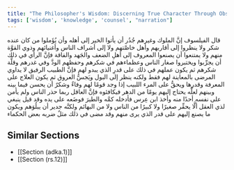 ```yaml
---
title: "The Philosopher's Wisdom: Discerning True Character Through Observation and Action"
tags: ['wisdom', 'knowledge', 'counsel', "narration"]
---
```


 قال الفيلسوف إنَّ الملوك وغيرهم جُدُر أن يأتوا الخير إلى أهله وأن يُؤَملوا من كان عنده شكر ولا ينظروا إلى أقاربهم وأهل خاصَّتهم ولا إلى أشراف الناس وأغنيائهم وذوي القوَّة منهم ولا يمتنعوا أن يصنعوا المعروف إلى أهلِ الضعف والجَهد والفاقة فإنَّ الرأي في ذلك أن يجرِّبوا ويختبروا صغار الناس وعظماءهم في شكرهم وحفظهم الودَّ وفي غدرهم وقلَّة شكرهم ثم يكون عملهم في ذلك على قدرِ الذي يبدو لهم فإنَّ الطبيب الرفيق لا يداوي المرضى بالمعاينة لهم فقط ولكنه ينظر إلى البول ويَجسُّ العروق ثم يكون العلاج على المعرفة وقدرها ويحقُّ على المرء اللبيب إذا وجد قومًا لهم وفاءٌ وشكرٌ أن يحسن فيما بينه وبينهم لعلَّه يحتاج إليهم يومًا من الدهر فيكافئوه فإنَّ العاقل ربما حذر الناس ولم يأمن على نفسه أحدًا منه وأخذ ابن عِرس فأدخله كمَّه والطيرَ فوضَعه على يده وقد قيل ينبغي لذي العقل ألَّا يحقِّر صغيرًا ولا كبيرًا من الناس ولا من البهائم ولكنَّه جدير أن يبلُوَهم ويكون ما يصنع إليهم على قدر الذي يرى منهم وقد مضى في ذلك مثلٌ ضربه بعض الحكماء

## Similar Sections
- [[Section (adka.1)]]
 - [[Section (rs.12)]]
